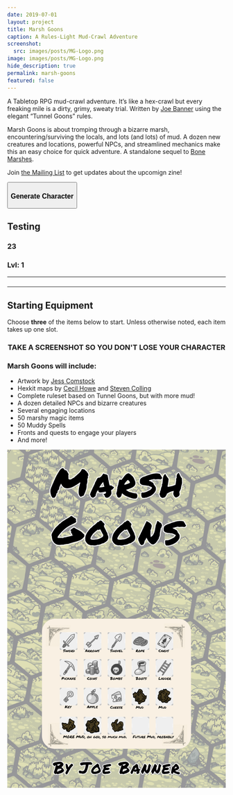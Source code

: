 ```yaml
---
date: 2019-07-01
layout: project
title: Marsh Goons
caption: A Rules-Light Mud-Crawl Adventure
screenshot:
  src: images/posts/MG-Logo.png
image: images/posts/MG-Logo.png
hide_description: true
permalink: marsh-goons
featured: false
---
```


A Tabletop RPG mud-crawl adventure. It’s like a hex-crawl but every freaking mile is a dirty, grimy, sweaty trial. Written by [Joe Banner](https://joebanner.co.uk/) using the elegant “Tunnel Goons” rules.

Marsh Goons is about tromping through a bizarre marsh, encountering/surviving the locals, and lots (and lots) of mud. A dozen new creatures and locations, powerful NPCs, and streamlined mechanics make this an easy choice for quick adventure. A standalone sequel to [Bone Marshes](/bone-marshes).

Join [the Mailing List](https://gumroad.com/technicalgrimoire/follow) to get updates about the upcomign zine!

<div class="row centerButtons">
  <div class="col-8">
    <button id="CharButton" class="btn bonemarshes-btn" onclick="generate()">
      <h3>Generate Character</h3>
    </button>  
    </div>
</div>

<div class="container bonemarshesCard" id="charCard">
  <div class="row">
		<div class="col-md-6 col-12"><h2 id="charName">Testing</h2></div>
		<div class="col-md-3 col-6"><h3 id="charHP">23</h3></div>
		<div class="col-md-3 col-6"><h3>Lvl: 1</h3></div>
  </div>
  <hr>
  <div class="row">
		<div class="col-md col-10"><h3 id="charPOW"></h3></div>
		<div class="col-md col-10"><h3 id="charINS"></h3></div>
		<div class="col-md col-10"><h3 id="charKNO"></h3></div>
	</div>
  <hr>
  <h2 id="charEquip">Starting Equipment</h2>
  <p>Choose <strong>three</strong> of the items below to start. Unless otherwise noted, each item takes up one slot.</p>
  <p id="charItems"></p>
  <h3 style="text-align: center;">TAKE A SCREENSHOT SO YOU DON'T LOSE YOUR CHARACTER</h3>
</div>

### Marsh Goons will include:

 - Artwork by [Jess Comstock](https://www.jessidraws.art/)
 - Hexkit maps by [Cecil Howe](https://cone.itch.io/) and [Steven Colling](https://stevencolling.itch.io/isle-of-lore-2-hex-tiles-regular)
 - Complete ruleset based on Tunnel Goons, but with more mud!
 - A dozen detailed NPCs and bizarre creatures
 - Several engaging locations
 - 50 marshy magic items
 - 50 Muddy Spells
 - Fronts and quests to engage your players
 - And more!

![MG_cover.png.png](/images/posts/MG_cover.png)

<script async src="/_pages/mg_generator.js" charset="utf-8"></script>
